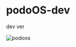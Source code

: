 # podoOS-dev
dev ver

![podoos](https://user-images.githubusercontent.com/89384053/169796232-50b0aa8f-4d19-4589-a3d2-41c8eec2390b.png)
